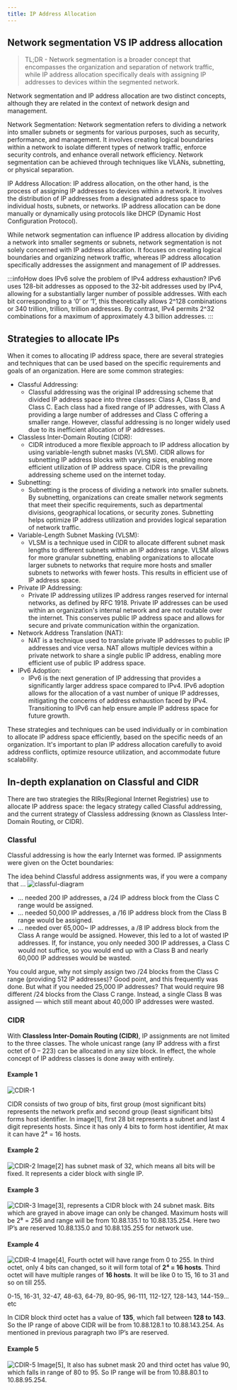 ```yaml
---
title: IP Address Allocation
---
```


## Network segmentation VS IP address allocation

> TL;DR - Network segmentation is a broader concept that encompasses the organization and separation of network traffic, while IP address allocation specifically deals with assigning IP addresses to devices within the segmented network.

Network segmentation and IP address allocation are two distinct concepts, although they are related in the context of network design and management.

Network Segmentation:
Network segmentation refers to dividing a network into smaller subnets or segments for various purposes, such as security, performance, and management. It involves creating logical boundaries within a network to isolate different types of network traffic, enforce security controls, and enhance overall network efficiency. Network segmentation can be achieved through techniques like VLANs, subnetting, or physical separation.

IP Address Allocation:
IP address allocation, on the other hand, is the process of assigning IP addresses to devices within a network. It involves the distribution of IP addresses from a designated address space to individual hosts, subnets, or networks. IP address allocation can be done manually or dynamically using protocols like DHCP (Dynamic Host Configuration Protocol).

While network segmentation can influence IP address allocation by dividing a network into smaller segments or subnets, network segmentation is not solely concerned with IP address allocation. It focuses on creating logical boundaries and organizing network traffic, whereas IP address allocation specifically addresses the assignment and management of IP addresses.

:::infoHow does IPv6 solve the problem of IPv4 address exhaustion?
IPv6 uses 128-bit addresses as opposed to the 32-bit addresses used by IPv4, allowing for a substantially larger number of possible addresses. With each bit corresponding to a ‘0’ or ‘1’, this theoretically allows 2^128 combinations or 340 trillion, trillion, trillion addresses. By contrast, IPv4 permits 2^32 combinations for a maximum of approximately 4.3 billion addresses.
:::

## Strategies to allocate IPs

When it comes to allocating IP address space, there are several strategies and techniques that can be used based on the specific requirements and goals of an organization. Here are some common strategies:

- Classful Addressing:
   - Classful addressing was the original IP addressing scheme that divided IP address space into three classes: Class A, Class B, and Class C. Each class had a fixed range of IP addresses, with Class A providing a large number of addresses and Class C offering a smaller range. However, classful addressing is no longer widely used due to its inefficient allocation of IP addresses.
- Classless Inter-Domain Routing (CIDR):
   - CIDR introduced a more flexible approach to IP address allocation by using variable-length subnet masks (VLSM). CIDR allows for subnetting IP address blocks with varying sizes, enabling more efficient utilization of IP address space. CIDR is the prevailing addressing scheme used on the internet today.
- Subnetting:
   - Subnetting is the process of dividing a network into smaller subnets. By subnetting, organizations can create smaller network segments that meet their specific requirements, such as departmental divisions, geographical locations, or security zones. Subnetting helps optimize IP address utilization and provides logical separation of network traffic.
- Variable-Length Subnet Masking (VLSM):
   - VLSM is a technique used in CIDR to allocate different subnet mask lengths to different subnets within an IP address range. VLSM allows for more granular subnetting, enabling organizations to allocate larger subnets to networks that require more hosts and smaller subnets to networks with fewer hosts. This results in efficient use of IP address space.
- Private IP Addressing:
   - Private IP addressing utilizes IP address ranges reserved for internal networks, as defined by RFC 1918. Private IP addresses can be used within an organization's internal network and are not routable over the internet. This conserves public IP address space and allows for secure and private communication within the organization.
- Network Address Translation (NAT):
   - NAT is a technique used to translate private IP addresses to public IP addresses and vice versa. NAT allows multiple devices within a private network to share a single public IP address, enabling more efficient use of public IP address space.
- IPv6 Adoption:
   - IPv6 is the next generation of IP addressing that provides a significantly larger address space compared to IPv4. IPv6 adoption allows for the allocation of a vast number of unique IP addresses, mitigating the concerns of address exhaustion faced by IPv4. Transitioning to IPv6 can help ensure ample IP address space for future growth.

These strategies and techniques can be used individually or in combination to allocate IP address space efficiently, based on the specific needs of an organization. It's important to plan IP address allocation carefully to avoid address conflicts, optimize resource utilization, and accommodate future scalability.

## In-depth explanation on Classful and CIDR

There are two strategies the RIRs(Regional Internet Registries) use to allocate IP address space: the legacy strategy called Classful addressing, and the current strategy of Classless addressing (known as Classless Inter-Domain Routing, or CIDR).

### Classful
Classful addressing is how the early Internet was formed. IP assignments were given on the Octet boundaries:

The idea behind Classful address assignments was, if you were a company that …
![classful-diagram](/img/linux/network/ip-address-classes.png)

- … needed 200 IP addresses, a /24 IP address block from the Class C range would be assigned.
- … needed 50,000 IP addresses, a /16 IP address block from the Class B range would be assigned.
- … needed over 65,000~ IP addresses, a /8 IP address block from the Class A range would be assigned.
However, this led to a lot of wasted IP addresses. If, for instance, you only needed 300 IP addresses, a Class C would not suffice, so you would end up with a Class B and nearly 60,000 IP addresses would be wasted.

You could argue, why not simply assign two /24 blocks from the Class C range (providing 512 IP addresses)? Good point, and this frequently was done. But what if you needed 25,000 IP addresses? That would require 98 different /24 blocks from the Class C range. Instead, a single Class B was assigned — which still meant about 40,000 IP addresses were wasted.

### CIDR
With **Classless Inter-Domain Routing (CIDR)**, IP assignments are not limited to the three classes. The whole unicast range (any IP address with a first octet of 0 – 223) can be allocated in any size block. In effect, the whole concept of IP address classes is done away with entirely.

#### Example 1
![CDIR-1](/img/linux/network/CIDR.png)

CIDR consists of two group of bits, first group (most significant bits) represents the network prefix and second group (least significant bits) forms host identifier. In image[1], first 28 bit represents a subnet and last 4 digit represents hosts. Since it has only 4 bits to form host identifier, At max it can have 2⁴ = 16 hosts.

#### Example 2
![CDIR-2](/img/linux/network/CIDR2.png)
Image[2] has subnet mask of 32, which means all bits will be fixed. It represents a cider block with single IP.


#### Example 3
![CDIR-3](/img/linux/network/CIDR3.png)
Image[3], represents a CIDR block with 24 subnet mask. Bits which are grayed in above image can only be changed. Maximum hosts will be 2⁸ = 256 and range will be from 10.88.135.1 to 10.88.135.254. Here two IP’s are reserved 10.88.135.0 and 10.88.135.255 for network use.


#### Example 4
![CDIR-4](/img/linux/network/CIDR4.png)
Image[4], Fourth octet will have range from 0 to 255. In third octet, only 4 bits can changed, so it will form total of **2⁴ = 16 hosts**. Third octet will have multiple ranges of **16 hosts**. It will be like 0 to 15, 16 to 31 and so on till 255. 

0-15, 16-31, 32-47, 48-63, 64-79, 80-95, 96-111, 112-127, 128-143, 144-159... etc 

In CIDR block third octet has a value of **135**, which fall between **128 to 143**. So the IP range of above CIDR will be from 10.88.128.1 to 10.88.143.254. As mentioned in previous paragraph two IP’s are reserved.

#### Example 5
![CDIR-5](/img/linux/network/CIDR5.png)
Image[5], It also has subnet mask 20 and third octet has value 90, which falls in range of 80 to 95. So IP range will be from 10.88.80.1 to 10.88.95.254.

